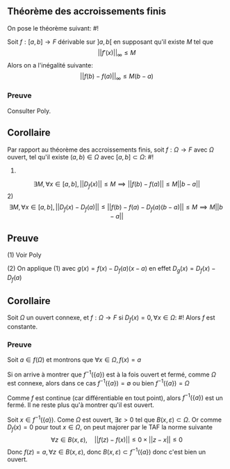 ## Théorème des accroissements finis
On pose le théorème suivant: #!

Soit $f: [a,b] \to F$ dérivable sur $]a,b[$ en supposant qu'il existe $M$ tel que $$
|| f'(x)||_{\infty} \leq M
$$
Alors on a l'inégalité suivante:
$$
||f(b) - f(a)||_{\infty} \leq M(b-a)
$$
<!--ID: 1732560518165-->


### Preuve
Consulter Poly.

## Corollaire
Par rapport au théorème des accroissements finis, soit $f: \Omega \to F$ avec $\Omega$ ouvert, tel qu'il existe $(a,b) \in \Omega$ avec $[a,b] \subset \Omega$: #!

1)
$$\exists M, \forall x \in [a,b], ||D_{f}(x)|| \leq M \implies ||f(b) -f(a)|| \leq M||b-a||$$
2)
$$
\exists M, \forall x \in [a,b], ||D_{f}(x) -D_f(a)|| \leq ||f(b)-f(a)-D_{f}(a)(b-a)|| \leq M \implies M||b-a||
$$
<!--ID: 1732560518168-->

## Preuve
(1) Voir Poly

(2) On applique (1) avec $g(x) = f(x) - D_{f}(a)(x-a)$ en effet $D_{g}(x) = D_{f}(x) - D_{f}(a)$

## Corollaire
Soit $\Omega$ un ouvert connexe, et $f: \Omega \to F$ si $D_{f}(x)=0, \forall x \in \Omega$: #!
Alors $f$ est constante.

### Preuve
Soit $a \in f(\Omega)$ et montrons que $\forall x \in \Omega, f(x)= a$

Si on arrive à montrer que $f^{-1}(\{ a \})$ est à la fois ouvert et fermé, comme $\Omega$ est connexe, alors dans ce cas $f^{-1}(\{ a \}) = \emptyset$ ou bien $f^{-1}(\{ a \}) = \Omega$

Comme $f$ est continue (car différentiable en tout point), alors $f^{-1}(\{ a \})$ est un fermé. Il ne reste plus qu'à montrer qu'il est ouvert.

Soit $x \in f^{-1}(\{ a \})$. Come $\Omega$ est ouvert, $\exists \varepsilon>0$ tel que $B(x, \varepsilon) \subset \Omega$.
Or comme $D_{f}(x) = 0$ pour tout $x \in \Omega$, on peut majorer par le TAF la norme suivante
$$
\forall z \in B(x, \varepsilon), \quad ||f(z)-f(x)|| \leq 0 \times||z-x|| \leq 0
$$
Donc $f(z)= a, \forall z \in B(x, \varepsilon)$, donc $B(x, \varepsilon) \subset f^{-1}(\{  a \})$ donc c'est bien un ouvert.
